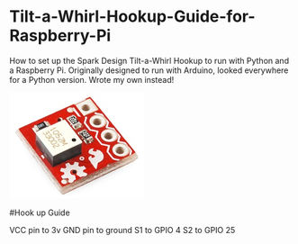 # Tilt-a-Whirl-Hookup-Guide-for-Raspberry-Pi
How to set up the Spark Design Tilt-a-Whirl Hookup to run with Python and a Raspberry Pi.
Originally designed to run with Arduino, looked everywhere for a Python version.  Wrote my own instead!

![](Images/tw.jpg)

#Hook up Guide

VCC pin to 3v
GND pin to ground
S1 to GPIO 4
S2 to GPIO 25

